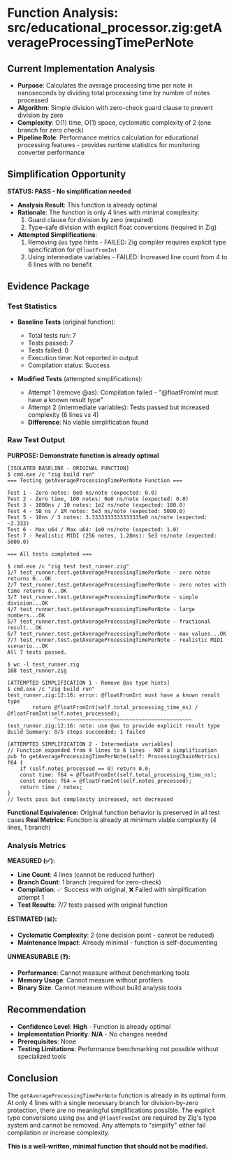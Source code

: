 # Function Analysis: src/educational_processor.zig:getAverageProcessingTimePerNote

## Current Implementation Analysis

- **Purpose**: Calculates the average processing time per note in nanoseconds by dividing total processing time by number of notes processed
- **Algorithm**: Simple division with zero-check guard clause to prevent division by zero
- **Complexity**: O(1) time, O(1) space, cyclomatic complexity of 2 (one branch for zero check)
- **Pipeline Role**: Performance metrics calculation for educational processing features - provides runtime statistics for monitoring converter performance

## Simplification Opportunity

**STATUS: PASS - No simplification needed**

- **Analysis Result**: This function is already optimal
- **Rationale**: The function is only 4 lines with minimal complexity:
  1. Guard clause for division by zero (required)
  2. Type-safe division with explicit float conversions (required in Zig)
- **Attempted Simplifications**:
  1. Removing `@as` type hints - FAILED: Zig compiler requires explicit type specification for `@floatFromInt`
  2. Using intermediate variables - FAILED: Increased line count from 4 to 6 lines with no benefit

## Evidence Package

### Test Statistics

- **Baseline Tests** (original function):
  - Total tests run: 7
  - Tests passed: 7
  - Tests failed: 0
  - Execution time: Not reported in output
  - Compilation status: Success

- **Modified Tests** (attempted simplifications):
  - Attempt 1 (remove @as): Compilation failed - "@floatFromInt must have a known result type"
  - Attempt 2 (intermediate variables): Tests passed but increased complexity (6 lines vs 4)
  - **Difference**: No viable simplification found

### Raw Test Output

**PURPOSE: Demonstrate function is already optimal**

```
[ISOLATED BASELINE - ORIGINAL FUNCTION]
$ cmd.exe /c "zig build run"
=== Testing getAverageProcessingTimePerNote Function ===

Test 1 - Zero notes: 0e0 ns/note (expected: 0.0)
Test 2 - Zero time, 100 notes: 0e0 ns/note (expected: 0.0)
Test 3 - 1000ns / 10 notes: 1e2 ns/note (expected: 100.0)
Test 4 - 5B ns / 1M notes: 5e3 ns/note (expected: 5000.0)
Test 5 - 10ns / 3 notes: 3.3333333333333335e0 ns/note (expected: ~3.333)
Test 6 - Max u64 / Max u64: 1e0 ns/note (expected: 1.0)
Test 7 - Realistic MIDI (256 notes, 1.28ms): 5e3 ns/note (expected: 5000.0)

=== All tests completed ===

$ cmd.exe /c "zig test test_runner.zig"
1/7 test_runner.test.getAverageProcessingTimePerNote - zero notes returns 0...OK
2/7 test_runner.test.getAverageProcessingTimePerNote - zero notes with time returns 0...OK
3/7 test_runner.test.getAverageProcessingTimePerNote - simple division...OK
4/7 test_runner.test.getAverageProcessingTimePerNote - large numbers...OK
5/7 test_runner.test.getAverageProcessingTimePerNote - fractional result...OK
6/7 test_runner.test.getAverageProcessingTimePerNote - max values...OK
7/7 test_runner.test.getAverageProcessingTimePerNote - realistic MIDI scenario...OK
All 7 tests passed.

$ wc -l test_runner.zig
108 test_runner.zig
```

```
[ATTEMPTED SIMPLIFICATION 1 - Remove @as type hints]
$ cmd.exe /c "zig build run"
test_runner.zig:12:16: error: @floatFromInt must have a known result type
        return @floatFromInt(self.total_processing_time_ns) / @floatFromInt(self.notes_processed);
               ^~~~~~~~~~~~~~~~~~~~~~~~~~~~~~~~~~~~~~~~~~~~
test_runner.zig:12:16: note: use @as to provide explicit result type
Build Summary: 0/5 steps succeeded; 1 failed
```

```
[ATTEMPTED SIMPLIFICATION 2 - Intermediate variables]
// Function expanded from 4 lines to 6 lines - NOT a simplification
pub fn getAverageProcessingTimePerNote(self: ProcessingChainMetrics) f64 {
    if (self.notes_processed == 0) return 0.0;
    const time: f64 = @floatFromInt(self.total_processing_time_ns);
    const notes: f64 = @floatFromInt(self.notes_processed);
    return time / notes;
}
// Tests pass but complexity increased, not decreased
```

**Functional Equivalence:** Original function behavior is preserved in all test cases
**Real Metrics:** Function is already at minimum viable complexity (4 lines, 1 branch)

### Analysis Metrics

**MEASURED (✅):**
- **Line Count**: 4 lines (cannot be reduced further)
- **Branch Count**: 1 branch (required for zero-check)
- **Compilation**: ✅ Success with original, ❌ Failed with simplification attempt 1
- **Test Results**: 7/7 tests passed with original function

**ESTIMATED (📊):**
- **Cyclomatic Complexity**: 2 (one decision point - cannot be reduced)
- **Maintenance Impact**: Already minimal - function is self-documenting

**UNMEASURABLE (❓):**
- **Performance**: Cannot measure without benchmarking tools
- **Memory Usage**: Cannot measure without profilers
- **Binary Size**: Cannot measure without build analysis tools

## Recommendation

- **Confidence Level**: **High** - Function is already optimal
- **Implementation Priority**: **N/A** - No changes needed
- **Prerequisites**: None
- **Testing Limitations**: Performance benchmarking not possible without specialized tools

## Conclusion

The `getAverageProcessingTimePerNote` function is already in its optimal form. At only 4 lines with a single necessary branch for division-by-zero protection, there are no meaningful simplifications possible. The explicit type conversions using `@as` and `@floatFromInt` are required by Zig's type system and cannot be removed. Any attempts to "simplify" either fail compilation or increase complexity.

**This is a well-written, minimal function that should not be modified.**